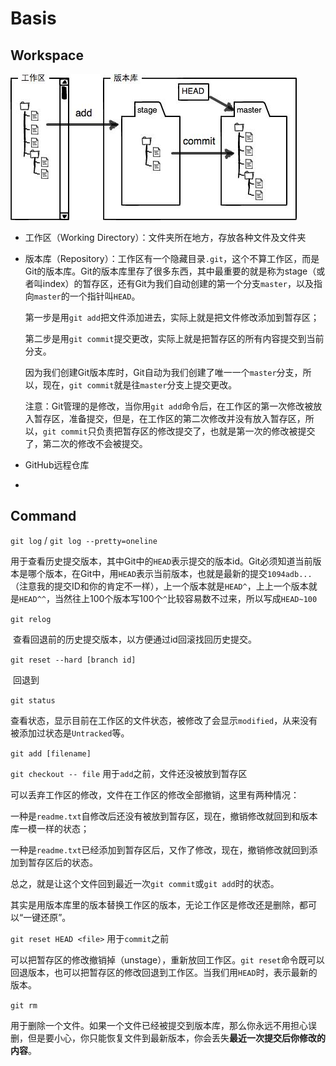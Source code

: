 # Basis

## Workspace

<img src="./img/workspace.jpg">

- 工作区（Working Directory）：文件夹所在地方，存放各种文件及文件夹

- 版本库（Repository）：工作区有一个隐藏目录`.git`，这个不算工作区，而是Git的版本库。Git的版本库里存了很多东西，其中最重要的就是称为stage（或者叫index）的暂存区，还有Git为我们自动创建的第一个分支`master`，以及指向`master`的一个指针叫`HEAD`。

  第一步是用`git add`把文件添加进去，实际上就是把文件修改添加到暂存区；

  第二步是用`git commit`提交更改，实际上就是把暂存区的所有内容提交到当前分支。

  因为我们创建Git版本库时，Git自动为我们创建了唯一一个`master`分支，所以，现在，`git commit`就是往`master`分支上提交更改。

  注意：Git管理的是修改，当你用`git add`命令后，在工作区的第一次修改被放入暂存区，准备提交，但是，在工作区的第二次修改并没有放入暂存区，所以，`git commit`只负责把暂存区的修改提交了，也就是第一次的修改被提交了，第二次的修改不会被提交。

- GitHub远程仓库
- 

## Command

`git log` / `git log --pretty=oneline`

​	用于查看历史提交版本，其中Git中的`HEAD`表示提交的版本id。Git必须知道当前版本是哪个版本，在Git中，用`HEAD`表示当前版本，也就是最新的提交`1094adb...`（注意我的提交ID和你的肯定不一样），上一个版本就是`HEAD^`，上上一个版本就是`HEAD^^`，当然往上100个版本写100个`^`比较容易数不过来，所以写成`HEAD~100`

`git relog`

​	查看回退前的历史提交版本，以方便通过id回滚找回历史提交。

`git reset --hard [branch id]`

​	回退到



`git status`

​	查看状态，显示目前在工作区的文件状态，被修改了会显示`modified`，从来没有被添加过状态是`Untracked`等。

`git add [filename]`





`git checkout -- file` 用于`add`之前，文件还没被放到暂存区

​	可以丢弃工作区的修改，文件在工作区的修改全部撤销，这里有两种情况：

一种是`readme.txt`自修改后还没有被放到暂存区，现在，撤销修改就回到和版本库一模一样的状态；

一种是`readme.txt`已经添加到暂存区后，又作了修改，现在，撤销修改就回到添加到暂存区后的状态。

总之，就是让这个文件回到最近一次`git commit`或`git add`时的状态。

其实是用版本库里的版本替换工作区的版本，无论工作区是修改还是删除，都可以“一键还原”。

`git reset HEAD <file>` 用于`commit`之前

​	可以把暂存区的修改撤销掉（unstage），重新放回工作区。`git reset`命令既可以回退版本，也可以把暂存区的修改回退到工作区。当我们用`HEAD`时，表示最新的版本。

`git rm`

​	用于删除一个文件。如果一个文件已经被提交到版本库，那么你永远不用担心误删，但是要小心，你只能恢复文件到最新版本，你会丢失**最近一次提交后你修改的内容**。